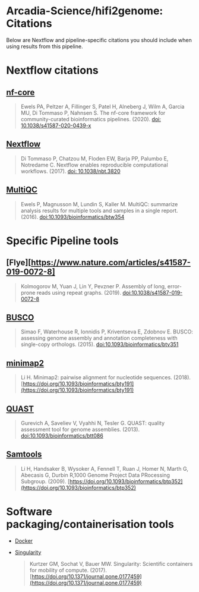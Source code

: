 # Arcadia-Science/hifi2genome: Citations

Below are Nextflow and pipeline-specific citations you should include when using results from this pipeline.

# Nextflow citations

## [nf-core](https://pubmed.ncbi.nlm.nih.gov/32055031/)

> Ewels PA, Peltzer A, Fillinger S, Patel H, Alneberg J, Wilm A, Garcia MU, Di Tommaso P, Nahnsen S. The nf-core framework for community-curated bioinformatics pipelines. (2020). [doi: 10.1038/s41587-020-0439-x](https://doi.org/10.1038/s41587-020-0439-x)

## [Nextflow](https://pubmed.ncbi.nlm.nih.gov/28398311/)

> Di Tommaso P, Chatzou M, Floden EW, Barja PP, Palumbo E, Notredame C. Nextflow enables reproducible computational workflows. (2017). [doi: 10.1038/nbt.3820](https://doi.org/10.1038/nbt.3820)

## [MultiQC](https://academic.oup.com/bioinformatics/article/32/19/3047/2196507)

> Ewels P, Magnusson M, Lundin S, Kaller M. MultiQC: summarize analysis results for multiple tools and samples in a single report. (2016). [doi:10.1093/bioinformatics/btw354](https://doi.org/10.1093/bioinformatics/btw354)

# Specific Pipeline tools

## [Flye][https://www.nature.com/articles/s41587-019-0072-8]

> Kolmogorov M, Yuan J, Lin Y, Pevzner P. Assembly of long, error-prone reads using repeat graphs. (2019). [doi:10.1038/s41587-019-0072-8](https://doi.org/10.1038/s41587-019-0072-8)

## [BUSCO](https://academic.oup.com/bioinformatics/article/31/19/3210/211866)

> Simao F, Waterhouse R, Ionnidis P, Kriventseva E, Zdobnov E. BUSCO: assessing genome assembly and annotation completeness with single-copy orthologs. (2015). [doi:10.1093/bioinformatics/btv351](https://doi.org/10.1093/bioinformatics/btv351)

## [minimap2](https://academic.oup.com/bioinformatics/article/34/18/3094/4994778)

> Li H. Minimap2: pairwise alignment for nucleotide sequences. (2018). [https://doi.org/10.1093/bioinformatics/bty191](https://doi.org/10.1093/bioinformatics/bty191)

## [QUAST](https://academic.oup.com/bioinformatics/article/29/8/1072/228832?login=false)

> Gurevich A, Saveliev V, Vyahhi N, Tesler G. QUAST: quality assessment tool for genome assemblies. (2013). [doi:10.1093/bioinformatics/btt086](https://doi.org/10.1093/bioinformatics/btt086)

## [Samtools](https://academic.oup.com/bioinformatics/article/25/16/2078/204688)
> Li H, Handsaker B, Wysoker A, Fennell T, Ruan J, Homer N, Marth G, Abecasis G, Durbin R,1000 Genome Project Data PRocessing Subgroup. (2009). [https://doi.org/10.1093/bioinformatics/btp352](https://doi.org/10.1093/bioinformatics/btp352)
# Software packaging/containerisation tools

- [Docker](https://dl.acm.org/doi/10.5555/2600239.2600241)

- [Singularity](https://pubmed.ncbi.nlm.nih.gov/28494014/)
  > Kurtzer GM, Sochat V, Bauer MW. Singularity: Scientific containers for mobility of compute. (2017). [https://doi.org/10.1371/journal.pone.0177459](https://doi.org/10.1371/journal.pone.0177459)
